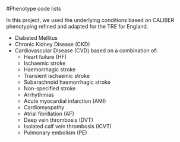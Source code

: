 #Phenotype code lists

In this project, we used the underlying conditions based on CALIBER phenotyping refined and adapted for the TRE for England. 

* Diabeted Mellitus
* Chronic Kidney Disease (CKD)
* Cardiovascular Disease (CVD) based on a combination of:
    *  Heart failure (HF)
    *  Ischaemic stroke
    *  Haemorrhagic stroke
    *  Transient ischaemic stroke
    *  Subarachnoid haemorrhagic stroke
    *  Non-specified stroke
    *  Arrhythmias
    *  Acute myocardial infarction (AMI)
    *  Cardiomyopathy
    *  Atrial fibrillation (AF)
    *  Deep vein thrombosis (DVT)
    *  Isolated calf vein thrombosis (ICVT)
    *  Pulmonary embolism (PE)
